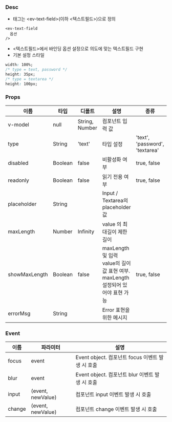 ### Desc
- 태그는 &lt;ev-text-field&gt;(이하 <텍스트필드>)으로 정의

```
<ev-text-field
  옵션
/>
```
- <텍스트필드>에서 바인딩 옵션 설정으로 의도에 맞는 텍스트필드 구현
- 기본 설정 스타일
```css
width: 100%;
/* type = text, password */
height: 35px;
/* type = textarea */
height: 100px;
```
 

### Props

| 이름 | 타입 | 디폴트 | 설명 | 종류 |
| --- | ---- | ----- | ---- | --- |
| v-model | null | String, Number | 컴포넌트 입력 값 | |
| type | String | 'text' | 타입 설정 | 'text', 'password', 'textarea' |
| disabled | Boolean | false | 비활성화 여부 | true, false |
| readonly | Boolean | false | 읽기 전용 여부 | true, false |
| placeholder | String | | Input / Textarea의 placeholder 값 | |
| maxLength | Number | Infinity | value 의 최대길이 제한 길이 | |
| showMaxLength | Boolean | false | maxLength 및 입력 value의 길이값 표현 여부. maxLength 설정되어 있어야 표현 가능 | true, false |
| errorMsg | String | | Error 표현을 위한 메시지 |  |

### Event

 | 이름 | 파라미터 | 설명 |
 | ---- | ------- | ---- |
 | focus | event | Event object. 컴포넌트 focus 이벤트 발생 시 호출 |
 | blur | event | Event object. 컴포넌트 blur 이벤트 발생 시 호출 |
 | input | (event, newValue) | 컴포넌트 input 이벤트 발생 시 호출 |
 | change | (event, newValue) | 컴포넌트 change 이벤트 발생 시 호출 |
